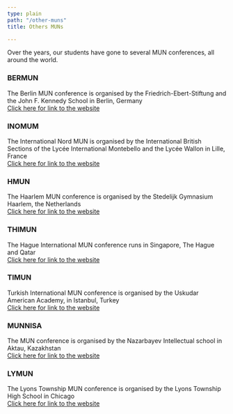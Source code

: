 ```yaml
---
type: plain
path: "/other-muns"
title: Others MUNs

---
```

<p>Over the years, our students have gone to several MUN conferences, all around the world.</p>

<div class="row">

<div class="col-md-4">

<h3>BERMUN</h3>

<p>The Berlin MUN conference is organised by the Friedrich-Ebert-Stiftung and the John F. Kennedy School in Berlin, Germany<br> <a href="https://bermun.de">Click here for link to the website</a></p></div>

<div class="col-md-4">

<h3>INOMUM</h3>

<p>The International Nord MUN is organised by the International British Sections of the Lycée International Montebello and the Lycée Wallon in Lille, France<br /> <a href="https://www.inomun.com/">Click here for link to the website</a></p>

</div>

<div class="col-md-4">

<h3>HMUN</h3>

<p>The Haarlem MUN conference is organised by the Stedelijk Gymnasium Haarlem, the Netherlands<br /> <a href="https://www.hmun.nl/">Click here for link to the website</a></p>

</div>

<div class="col-md-4">

<h3>THIMUN</h3>

<p>The Hague International MUN conference runs in Singapore, The Hague and Qatar <br /><a href="http://foundation.thimun.org/">Click here for link to the website</a></p>

</div>

<div class="col-md-4">

<h3>TIMUN</h3>

<p>Turkish International MUN conference is organised by the Uskudar American Academy, in Istanbul, Turkey <br /> <a href="https://www.timun.gen.tr/">Click here for link to the website</a></p>

</div>

<div class="col-md-4">

<h3>MUNNISA</h3>

<p>The MUN conference is organised by the Nazarbayev Intellectual school in Aktau, Kazakhstan<br /><a href="https://munnisa.kz/">Click here for link to the website</a></p>

</div>

<div class="col-md-4">

<h3>LYMUN</h3>

<p>The Lyons Township MUN conference is organised by the Lyons Township High School in Chicago<br /><a href="https://www.lths.net/Page/11021">Click here for link to the website</a></p>

</div>

</div>
